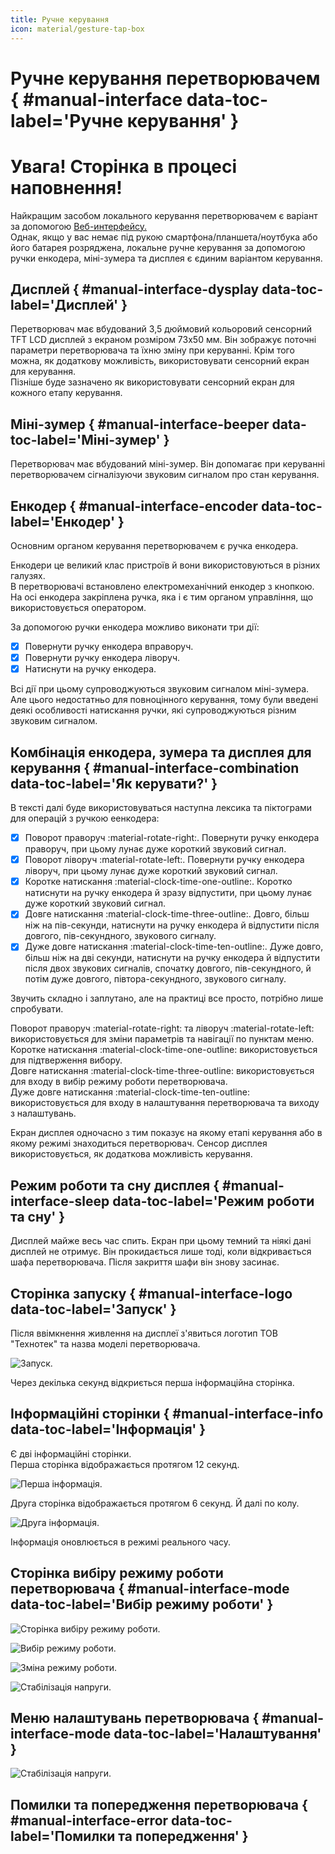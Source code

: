 ```yaml
---
title: Ручне керування
icon: material/gesture-tap-box
---
```


# Ручне керування перетворювачем { #manual-interface data-toc-label='Ручне керування' }

<h1>Увага! Сторінка в процесі наповнення!</h1>

Найкращим засобом локального керування перетворювачем є варіант за допомогою [Веб-интерфейсу.](../web-interface)   
Однак, якщо у вас немає під рукою смартфона/планшета/ноутбука або його батарея розряджена, локальне ручне керування за допомогою ручки енкодера, міні-зумера та дисплея є єдиним варіантом керування.

## Дисплей { #manual-interface-dysplay data-toc-label='Дисплей' }

Перетворювач має вбудований 3,5 дюймовий кольоровий сенсорний TFT LCD дисплей з екраном розміром 73x50 мм. Він зображує поточні параметри перетворювача та їхню зміну при керуванні. Крім того можна, як додаткову можливість, використовувати сенсорний екран для керування.     
Пізніше буде зазначено як використовувати сенсорний екран для кожного етапу керування.

## Міні-зумер { #manual-interface-beeper data-toc-label='Міні-зумер' }

Перетворювач має вбудований міні-зумер. Він допомагає при керуванні перетворювачем сігналізуючи звуковим сигналом про стан керування.

## Енкодер { #manual-interface-encoder data-toc-label='Енкодер' }

Основним органом керування перетворювачем є ручка енкодера.

Енкодери це великий клас пристроїв й вони використовуються в різних галузях.     
В перетворювачі встановлено електромеханічний енкодер з кнопкою. На осі енкодера закріплена ручка, яка і є тим органом управління, що використовується оператором.

За допомогою ручки енкодера можливо виконати три дії:

- [x] Повернути ручку енкодера вправоруч.
- [x] Повернути ручку енкодера ліворуч.
- [x] Натиснути на ручку енкодера.

Всі дії при цьому супроводжуються звуковим сигналом міні-зумера. Але цього недостатньо для повноцінного керування, тому були введені деякі особливості натискання ручки, які супроводжуються різним звуковим сигналом.

## Комбінація енкодера, зумера та дисплея для керування { #manual-interface-combination data-toc-label='Як керувати?' }

В тексті далі буде використовуваться наступна лексика та піктограми для операцій з ручкою еенкодера:

- [x] Поворот праворуч :material-rotate-right:. Повернути ручку енкодера праворуч, при цьому лунає дуже короткий звуковий сигнал.
- [x] Поворот ліворуч :material-rotate-left:. Повернути ручку енкодера ліворуч, при цьому лунає дуже короткий звуковий сигнал.
- [x] Коротке натискання :material-clock-time-one-outline:. Коротко натиснути на ручку енкодера й зразу відпустити, при цьому лунає дуже короткий звуковий сигнал. 
- [x] Довге натискання :material-clock-time-three-outline:. Довго, більш ніж на пів-секунди, натиснути на ручку енкодера й відпустити після довгого, пів-секундного, звукового сигналу.
- [x] Дуже довге натискання :material-clock-time-ten-outline:. Дуже довго, більш ніж на дві секунди, натиснути на ручку енкодера й відпустити після двох звукових сигналів, спочатку довгого, пів-секундного, й потім дуже довгого, півтора-секундного, звукового сигналу.

Звучить складно і заплутано, але на практиці все просто, потрібно лише спробувати.

Поворот праворуч :material-rotate-right: та ліворуч :material-rotate-left: використовується для зміни параметрів та навігації по пунктам меню.   
Коротке натискання :material-clock-time-one-outline: використовується для підтверження вибору.  
Довге натискання :material-clock-time-three-outline: використовується для входу в вибір режиму роботи перетворювача.  
Дуже довге натискання :material-clock-time-ten-outline: використовується для входу в налаштування перетворювача та виходу з налаштувань.

Екран дисплея одночасно з тим показує на якому етапі керування або в якому режимі знаходиться перетворювач. Сенсор дисплея використовується, як додаткова можливість керування.

## Режим роботи та сну дисплея { #manual-interface-sleep data-toc-label='Режим роботи та сну' }

Дисплей майже весь час спить. Екран при цьому темний та ніякі дані дисплей не отримує. Він прокидається лише тоді, коли відкривається шафа перетворювача. Після закриття шафи він знову засинає.

## Сторінка запуску { #manual-interface-logo data-toc-label='Запуск' }

Після ввімкнення живлення на дисплеї з'явиться логотип ТОВ "Технотек" та назва моделі перетворювача. 

![Запуск.](./assets/images/nex/logo.png)

Через декілька секунд відкриється перша інформаційна сторінка.

## Інформаційні сторінки { #manual-interface-info data-toc-label='Інформація' }

Є дві інформаційні сторінки.   
Перша сторінка відображається протягом 12 секунд.

![Перша інформація.](./assets/images/nex/info1.png)

Друга сторінка відображається протягом 6 секунд. Й далі по колу.

![Друга інформація.](./assets/images/nex/info2.png)

Інформація оновлюється в режимі реального часу.

## Сторінка вибіру режиму роботи перетворювача { #manual-interface-mode data-toc-label='Вибір режиму роботи' }

![Сторінка вибіру режиму роботи.](./assets/images/nex/mode.png)

![Вибір режиму роботи.](./assets/images/nex/mode-select.png)

![Зміна режиму роботи.](./assets/images/nex/mode-change.png)

![Стабілізація напруги.](./assets/images/nex/info-voltage.png)

## Меню налаштувань перетворювача { #manual-interface-mode data-toc-label='Налаштування' }

![Стабілізація напруги.](./assets/images/nex/settings.png)

## Помилки та попередження перетворювача { #manual-interface-error data-toc-label='Помилки та попередження' }







